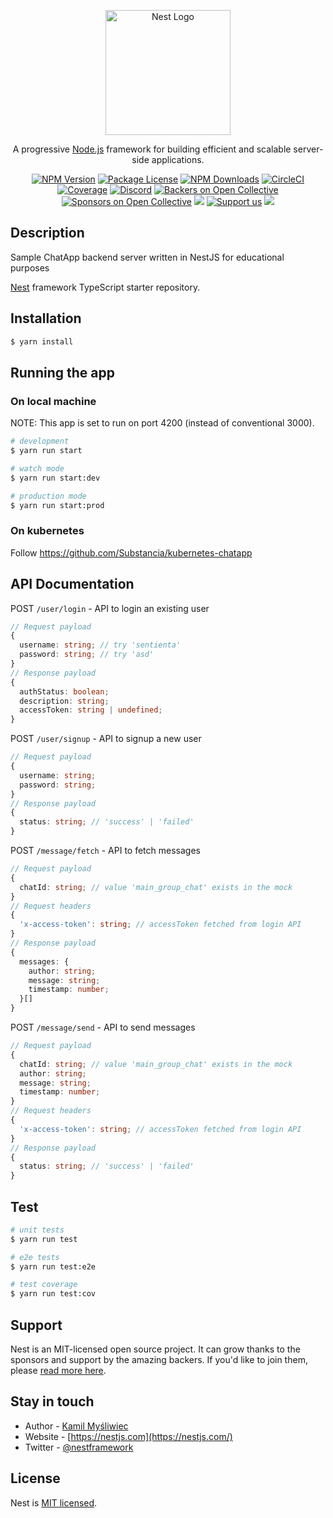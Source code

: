 <p align="center">
  <a href="http://nestjs.com/" target="blank"><img src="https://nestjs.com/img/logo-small.svg" width="200" alt="Nest Logo" /></a>
</p>

[circleci-image]: https://img.shields.io/circleci/build/github/nestjs/nest/master?token=abc123def456
[circleci-url]: https://circleci.com/gh/nestjs/nest

  <p align="center">A progressive <a href="http://nodejs.org" target="_blank">Node.js</a> framework for building efficient and scalable server-side applications.</p>
    <p align="center">
<a href="https://www.npmjs.com/~nestjscore" target="_blank"><img src="https://img.shields.io/npm/v/@nestjs/core.svg" alt="NPM Version" /></a>
<a href="https://www.npmjs.com/~nestjscore" target="_blank"><img src="https://img.shields.io/npm/l/@nestjs/core.svg" alt="Package License" /></a>
<a href="https://www.npmjs.com/~nestjscore" target="_blank"><img src="https://img.shields.io/npm/dm/@nestjs/common.svg" alt="NPM Downloads" /></a>
<a href="https://circleci.com/gh/nestjs/nest" target="_blank"><img src="https://img.shields.io/circleci/build/github/nestjs/nest/master" alt="CircleCI" /></a>
<a href="https://coveralls.io/github/nestjs/nest?branch=master" target="_blank"><img src="https://coveralls.io/repos/github/nestjs/nest/badge.svg?branch=master#9" alt="Coverage" /></a>
<a href="https://discord.gg/G7Qnnhy" target="_blank"><img src="https://img.shields.io/badge/discord-online-brightgreen.svg" alt="Discord"/></a>
<a href="https://opencollective.com/nest#backer" target="_blank"><img src="https://opencollective.com/nest/backers/badge.svg" alt="Backers on Open Collective" /></a>
<a href="https://opencollective.com/nest#sponsor" target="_blank"><img src="https://opencollective.com/nest/sponsors/badge.svg" alt="Sponsors on Open Collective" /></a>
  <a href="https://paypal.me/kamilmysliwiec" target="_blank"><img src="https://img.shields.io/badge/Donate-PayPal-ff3f59.svg"/></a>
    <a href="https://opencollective.com/nest#sponsor"  target="_blank"><img src="https://img.shields.io/badge/Support%20us-Open%20Collective-41B883.svg" alt="Support us"></a>
  <a href="https://twitter.com/nestframework" target="_blank"><img src="https://img.shields.io/twitter/follow/nestframework.svg?style=social&label=Follow"></a>
</p>
  <!--[![Backers on Open Collective](https://opencollective.com/nest/backers/badge.svg)](https://opencollective.com/nest#backer)
  [![Sponsors on Open Collective](https://opencollective.com/nest/sponsors/badge.svg)](https://opencollective.com/nest#sponsor)-->

## Description

Sample ChatApp backend server written in NestJS for educational purposes

[Nest](https://github.com/nestjs/nest) framework TypeScript starter repository.

## Installation

```bash
$ yarn install
```

## Running the app

### On local machine
NOTE: This app is set to run on port 4200 (instead of conventional 3000).

```bash
# development
$ yarn run start

# watch mode
$ yarn run start:dev

# production mode
$ yarn run start:prod
```

### On kubernetes
Follow https://github.com/Substancia/kubernetes-chatapp

## API Documentation

POST `/user/login` - API to login an existing user
```typescript
// Request payload
{
  username: string; // try 'sentienta'
  password: string; // try 'asd'
}
// Response payload
{
  authStatus: boolean;
  description: string;
  accessToken: string | undefined;
}
```

POST `/user/signup` - API to signup a new user
```typescript
// Request payload
{
  username: string;
  password: string;
}
// Response payload
{
  status: string; // 'success' | 'failed'
}
```

POST `/message/fetch` - API to fetch messages
```typescript
// Request payload
{
  chatId: string; // value 'main_group_chat' exists in the mock
}
// Request headers
{
  'x-access-token': string; // accessToken fetched from login API
}
// Response payload
{
  messages: {
    author: string;
    message: string;
    timestamp: number;
  }[]
}
```

POST `/message/send` - API to send messages
```typescript
// Request payload
{
  chatId: string; // value 'main_group_chat' exists in the mock
  author: string;
  message: string;
  timestamp: number;
}
// Request headers
{
  'x-access-token': string; // accessToken fetched from login API
}
// Response payload
{
  status: string; // 'success' | 'failed'
}
```

## Test

```bash
# unit tests
$ yarn run test

# e2e tests
$ yarn run test:e2e

# test coverage
$ yarn run test:cov
```

## Support

Nest is an MIT-licensed open source project. It can grow thanks to the sponsors and support by the amazing backers. If you'd like to join them, please [read more here](https://docs.nestjs.com/support).

## Stay in touch

- Author - [Kamil Myśliwiec](https://kamilmysliwiec.com)
- Website - [https://nestjs.com](https://nestjs.com/)
- Twitter - [@nestframework](https://twitter.com/nestframework)

## License

Nest is [MIT licensed](LICENSE).
